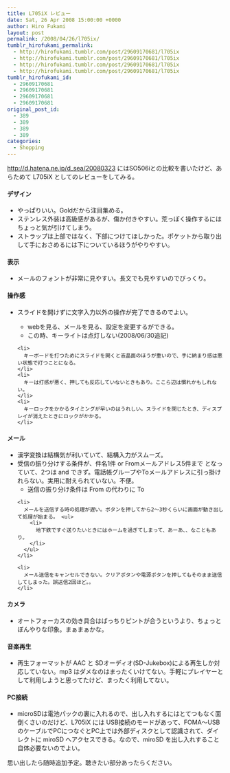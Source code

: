 ```yaml
---
title: L705iX レビュー
date: Sat, 26 Apr 2008 15:00:00 +0000
author: Hiro Fukami
layout: post
permalink: /2008/04/26/l705ix/
tumblr_hirofukami_permalink:
  - http://hirofukami.tumblr.com/post/29609170681/l705ix
  - http://hirofukami.tumblr.com/post/29609170681/l705ix
  - http://hirofukami.tumblr.com/post/29609170681/l705ix
  - http://hirofukami.tumblr.com/post/29609170681/l705ix
tumblr_hirofukami_id:
  - 29609170681
  - 29609170681
  - 29609170681
  - 29609170681
original_post_id:
  - 389
  - 389
  - 389
  - 389
categories:
  - Shopping
---
```

<div class="section">
  <p>
    <a href="http://d.hatena.ne.jp/d_sea/20080323" target="_blank"><a href="http://d.hatena.ne.jp/d_sea/20080323" target="_blank">http://d.hatena.ne.jp/d_sea/20080323</a></a> にはSO506iとの比較を書いたけど、あらためて L705iX としてのレビューをしてみる。
  </p>
  
  <h4>
    デザイン
  </h4>
  
  <ul>
    <li>
      やっぱりいい。Goldだから注目集める。
    </li>
    <li>
      ステンレス外装は高級感があるが、傷か付きやすい。荒っぽく操作するにはちょっと気が引けてしまう。
    </li>
    <li>
      ストラップは上部ではなく、下部につけてほしかった。ポケットから取り出して手におさめるには下についているほうがやりやすい。
    </li>
  </ul>
  
  <h4>
    表示
  </h4>
  
  <ul>
    <li>
      メールのフォントが非常に見やすい。長文でも見やすいのでびっくり。
    </li>
  </ul>
  
  <h4>
    操作感
  </h4>
  
  <ul>
    <li>
      スライドを開けずに文字入力以外の操作が完了できるのでよい。</p> <ul>
        <li>
          webを見る、メールを見る、設定を変更するができる。
        </li>
        <li>
          この時、キーライトは点灯しない(2008/06/30追記)
        </li>
      </ul>
    </li>
    
    <li>
      キーボードを打つためにスライドを開くと液晶面のほうが重いので、手に納まり感は悪い状態で打つことになる。
    </li>
    <li>
      キーは打感が悪く、押しても反応していないときもあり。ここら辺は慣れかもしれない。
    </li>
    <li>
      キーロックをかかるタイミングが早いのはうれしい。スライドを閉じたとき、ディスプレイが消えたときにロックがかかる。
    </li>
  </ul>
  
  <h4>
    メール
  </h4>
  
  <ul>
    <li>
      漢字変換は結構気が利いていて、結構入力がスムーズ。
    </li>
    <li>
      受信の振り分けする条件が、件名1件 or Fromメールアドレス5件まで となっていて、2つは and できず。電話帳グループやToメールアドレスに引っ掛けれらない。実用に耐えられていない。不便。 <ul>
        <li>
          送信の振り分け条件は From の代わりに To
        </li>
      </ul>
    </li>
    
    <li>
      メールを送信する時の処理が遅い。ボタンを押してから2～3秒くらいに画面が動き出して処理が始まる。 <ul>
        <li>
          地下鉄ですぐ送りたいときにはホームを過ぎてしまって、あーあ、、なこともあり。
        </li>
      </ul>
    </li>
    
    <li>
      メール送信をキャンセルできない。クリアボタンや電源ボタンを押してもそのまま送信してしまった。誤送信2回ほど。。
    </li>
  </ul>
  
  <h4>
    カメラ
  </h4>
  
  <ul>
    <li>
      オートフォーカスの効き具合はばっちりピントが合うというより、ちょっとぼんやりな印象。まぁまぁかな。
    </li>
  </ul>
  
  <h4>
    音楽再生
  </h4>
  
  <ul>
    <li>
      再生フォーマットが AAC と SDオーディオ(SD-Jukebox)による再生しか対応していない。mp3 はダメなのはまったくいけてない。手軽にプレイヤーとして利用しようと思ってたけど、まったく利用してない。
    </li>
  </ul>
  
  <h4>
    PC接続
  </h4>
  
  <ul>
    <li>
      microSDは電池パックの裏に入れるので、出し入れするにはとてつもなく面倒くさいのだけど、L705iX には USB接続のモードがあって、FOMA～USBのケーブルでPCにつなぐとPC上では外部ディスクとして認識されて、ダイレクトに miroSD へアクセスできる。なので、miroSD を出し入れすること自体必要ないのでよい。
    </li>
  </ul>
  
  <p>
    思い出したら随時追加予定。聴きたい部分あったらください。
  </p>
</div>